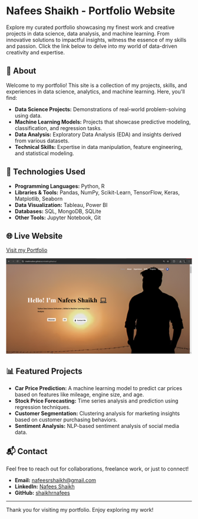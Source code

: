 # Nafees Shaikh - Portfolio Website

Explore my curated portfolio showcasing my finest work and creative projects in data science, data analysis, and machine learning. From innovative solutions to impactful insights, witness the essence of my skills and passion. Click the link below to delve into my world of data-driven creativity and expertise.

## 📌 About

Welcome to my portfolio! This site is a collection of my projects, skills, and experiences in data science, analytics, and machine learning. Here, you'll find:

- **Data Science Projects:** Demonstrations of real-world problem-solving using data.
- **Machine Learning Models:** Projects that showcase predictive modeling, classification, and regression tasks.
- **Data Analysis:** Exploratory Data Analysis (EDA) and insights derived from various datasets.
- **Technical Skills:** Expertise in data manipulation, feature engineering, and statistical modeling.

## 🚀 Technologies Used

- **Programming Languages:** Python, R
- **Libraries & Tools:** Pandas, NumPy, Scikit-Learn, TensorFlow, Keras, Matplotlib, Seaborn
- **Data Visualization:** Tableau, Power BI
- **Databases:** SQL, MongoDB, SQLite
- **Other Tools:** Jupyter Notebook, Git

## 🌐 Live Website

[Visit my Portfolio](https://shaikhrnafees.github.io/nshaikh.github.io/)

![Portfolio Screenshot](https://github.com/shaikhrnafees/nshaikh.github.io/blob/main/ss.png)

## 📊 Featured Projects

- **Car Price Prediction:** A machine learning model to predict car prices based on features like mileage, engine size, and age.
- **Stock Price Forecasting:** Time series analysis and prediction using regression techniques.
- **Customer Segmentation:** Clustering analysis for marketing insights based on customer purchasing behaviors.
- **Sentiment Analysis:** NLP-based sentiment analysis of social media data.

## 📬 Contact

Feel free to reach out for collaborations, freelance work, or just to connect!

- **Email:** [nafeesrshaikh@gmail.com](mailto:nafeesrshaikh@gmail.com)
- **LinkedIn:** [Nafees Shaikh](https://www.linkedin.com/in/shaikhrnafees)
- **GitHub:** [shaikhrnafees](https://github.com/shaikhrnafees)

---

Thank you for visiting my portfolio. Enjoy exploring my work!
